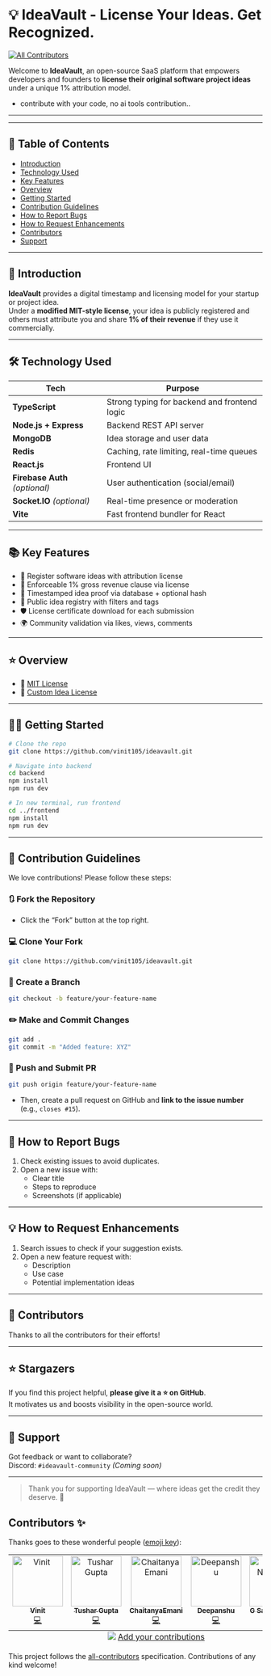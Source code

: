 # 💡 IdeaVault - License Your Ideas. Get Recognized.
<!-- ALL-CONTRIBUTORS-BADGE:START - Do not remove or modify this section -->
[![All Contributors](https://img.shields.io/badge/all_contributors-5-orange.svg?style=flat-square)](#contributors-)
<!-- ALL-CONTRIBUTORS-BADGE:END -->
Welcome to **IdeaVault**, an open-source SaaS platform that empowers developers and founders to **license their original software project ideas** under a unique 1% attribution model.

- contribute with your code, no ai tools contribution..

---

---

## 📌 Table of Contents

- [Introduction](#-introduction)
- [Technology Used](#-technology-used)
- [Key Features](#-key-features)
- [Overview](#-overview)
- [Getting Started](#-getting-started)
- [Contribution Guidelines](#-contribution-guidelines)
- [How to Report Bugs](#-how-to-report-bugs)
- [How to Request Enhancements](#-how-to-request-enhancements)
- [Contributors](#-contributors)
- [Support](#-support)

---

## 📎 Introduction

**IdeaVault** provides a digital timestamp and licensing model for your startup or project idea.  
Under a **modified MIT-style license**, your idea is publicly registered and others must attribute you and share **1% of their revenue** if they use it commercially.

---

## 🛠 Technology Used

| Tech                           | Purpose                                      |
| ------------------------------ | -------------------------------------------- |
| **TypeScript**                 | Strong typing for backend and frontend logic |
| **Node.js + Express**          | Backend REST API server                      |
| **MongoDB**                    | Idea storage and user data                   |
| **Redis**                      | Caching, rate limiting, real-time queues     |
| **React.js**                   | Frontend UI                                  |
| **Firebase Auth** _(optional)_ | User authentication (social/email)           |
| **Socket.IO** _(optional)_     | Real-time presence or moderation             |
| **Vite**                       | Fast frontend bundler for React              |

---

## 📚 Key Features

- 📝 Register software ideas with attribution license
- 🧾 Enforceable 1% gross revenue clause via license
- 🔐 Timestamped idea proof via database + optional hash
- 👥 Public idea registry with filters and tags
- 🛡 License certificate download for each submission
- 🌍 Community validation via likes, views, comments

---

## ⭐ Overview

- 📜 [MIT License](./LICENSE.md)
- 📄 [Custom Idea License](./docs/idea-license.md)

---

## 🧑‍💻 Getting Started

```bash
# Clone the repo
git clone https://github.com/vinit105/ideavault.git

# Navigate into backend
cd backend
npm install
npm run dev

# In new terminal, run frontend
cd ../frontend
npm install
npm run dev
```

---

## 📌 Contribution Guidelines

We love contributions! Please follow these steps:

### 🔃 Fork the Repository

- Click the “Fork” button at the top right.

### 💻 Clone Your Fork

```bash
git clone https://github.com/vinit105/ideavault.git
```

### 🌱 Create a Branch

```bash
git checkout -b feature/your-feature-name
```

### ✏️ Make and Commit Changes

```bash
git add .
git commit -m "Added feature: XYZ"
```

### 🚀 Push and Submit PR

```bash
git push origin feature/your-feature-name
```

- Then, create a pull request on GitHub and **link to the issue number** (e.g., `closes #15`).

---

## 🐞 How to Report Bugs

1. Check existing issues to avoid duplicates.
2. Open a new issue with:
   - Clear title
   - Steps to reproduce
   - Screenshots (if applicable)

---

## 💡 How to Request Enhancements

1. Search issues to check if your suggestion exists.
2. Open a new feature request with:
   - Description
   - Use case
   - Potential implementation ideas

---

## 👥 Contributors

Thanks to all the contributors for their efforts!


---

## ⭐ Stargazers

If you find this project helpful, **please give it a ⭐ on GitHub**.  
It motivates us and boosts visibility in the open-source world.

---

## 🧡 Support

Got feedback or want to collaborate?  
Discord: `#ideavault-community` _(Coming soon)_

---

> Thank you for supporting IdeaVault — where ideas get the credit they deserve. 🙌

## Contributors ✨

Thanks goes to these wonderful people ([emoji key](https://allcontributors.org/docs/en/emoji-key)):

<!-- ALL-CONTRIBUTORS-LIST:START - Do not remove or modify this section -->
<!-- prettier-ignore-start -->
<!-- markdownlint-disable -->
<table>
  <tbody>
    <tr>
      <td align="center" valign="top" width="14.28%"><a href="https://github.com/vinit105"><img src="https://avatars.githubusercontent.com/u/161505072?v=4?s=100" width="100px;" alt="Vinit"/><br /><sub><b>Vinit</b></sub></a><br /><a href="https://github.com/vinit105/ideaVault/commits?author=vinit105" title="Code">💻</a></td>
      <td align="center" valign="top" width="14.28%"><a href="https://github.com/tusharg2210"><img src="https://avatars.githubusercontent.com/u/147972748?v=4?s=100" width="100px;" alt="Tushar Gupta"/><br /><sub><b>Tushar Gupta</b></sub></a><br /><a href="https://github.com/vinit105/ideaVault/commits?author=tusharg2210" title="Code">💻</a></td>
      <td align="center" valign="top" width="14.28%"><a href="https://github.com/ChaitanyaEmani"><img src="https://avatars.githubusercontent.com/u/131893680?v=4?s=100" width="100px;" alt="ChaitanyaEmani"/><br /><sub><b>ChaitanyaEmani</b></sub></a><br /><a href="https://github.com/vinit105/ideaVault/commits?author=ChaitanyaEmani" title="Code">💻</a></td>
      <td align="center" valign="top" width="14.28%"><a href="https://github.com/deepanshu-prajapati01"><img src="https://avatars.githubusercontent.com/u/98377377?v=4?s=100" width="100px;" alt="Deepanshu"/><br /><sub><b>Deepanshu</b></sub></a><br /><a href="https://github.com/vinit105/ideaVault/commits?author=deepanshu-prajapati01" title="Code">💻</a></td>
      <td align="center" valign="top" width="14.28%"><a href="https://github.com/Nikhilesh002"><img src="https://avatars.githubusercontent.com/u/134734453?v=4?s=100" width="100px;" alt="G Sai Nikhilesh"/><br /><sub><b>G Sai Nikhilesh</b></sub></a><br /><a href="https://github.com/vinit105/ideaVault/commits?author=Nikhilesh002" title="Code">💻</a></td>
    </tr>
  </tbody>
  <tfoot>
    <tr>
      <td align="center" size="13px" colspan="7">
        <img src="https://raw.githubusercontent.com/all-contributors/all-contributors-cli/1b8533af435da9854653492b1327a23a4dbd0a10/assets/logo-small.svg">
          <a href="https://all-contributors.js.org/docs/en/bot/usage">Add your contributions</a>
        </img>
      </td>
    </tr>
  </tfoot>
</table>

<!-- markdownlint-restore -->
<!-- prettier-ignore-end -->

<!-- ALL-CONTRIBUTORS-LIST:END -->

This project follows the [all-contributors](https://github.com/all-contributors/all-contributors) specification. Contributions of any kind welcome!
